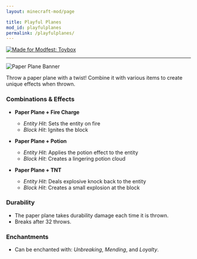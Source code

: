 ```yaml
---
layout: minecraft-mod/page

title: Playful Planes
mod_id: playfulplanes
permalink: /playfulplanes/
---
```


<a href="https://modfest.net/toybox">
	<img alt="Made for Modfest: Toybox" src="https://raw.githubusercontent.com/ModFest/art/refs/heads/v2/badge/svg/toybox/compact.svg">
</a>

---

<img alt="Paper Plane Banner" src="https://raw.githubusercontent.com/ChefMooon/playful-planes/refs/heads/fabric-1.21.8/img/playful_planes_banner.png">

Throw a paper plane with a twist! Combine it with various items to create unique effects when thrown.

### Combinations & Effects

- **Paper Plane + Fire Charge**
  - *Entity Hit*: Sets the entity on fire
  - *Block Hit*: Ignites the block

- **Paper Plane + Potion**
  - *Entity Hit*: Applies the potion effect to the entity
  - *Block Hit*: Creates a lingering potion cloud

- **Paper Plane + TNT**
  - *Entity Hit*: Deals explosive knock back to the entity
  - *Block Hit*: Creates a small explosion at the block

### Durability

- The paper plane takes durability damage each time it is thrown.
- Breaks after 32 throws.

### Enchantments

- Can be enchanted with: *Unbreaking*, *Mending*, and *Loyalty*.